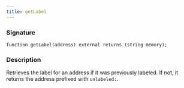 ```yaml
---
title: getLabel
---
```


### Signature

```solidity
function getLabel(address) external returns (string memory);
```

### Description

Retrieves the label for an address if it was previously labeled. If not, it returns the address prefixed with `unlabeled:`.
